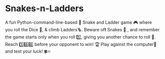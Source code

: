 # Snakes-n-Ladders
A fun Python-command-line-based 🚀 Snake and Ladder game 🎮 where you roll the Dice 🎲, &amp; climb Ladders🪜. Beware of❗ Snakes 🐍 , and remember the game starts only when you roll 1️⃣, giving you another chance to roll 🎲. Reach 1️⃣0️⃣0️⃣ before your opponent to win! 🏆 Play against the computer🤖 and test your luck! 🍀🔥
